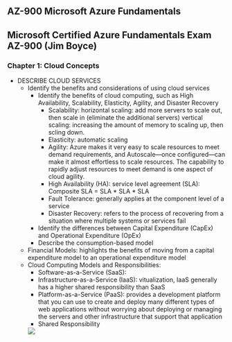 ## AZ-900 Microsoft Azure Fundamentals
## Microsoft Certified Azure Fundamentals Exam AZ-900 (Jim Boyce)
### Chapter 1: Cloud Concepts
  - DESCRIBE CLOUD SERVICES
    - Identify the benefits and considerations of using cloud services
      - Identify the benefits of cloud computing, such as High Availability, Scalability, Elasticity, Agility, and Disaster Recovery
        - Scalability: horizontal scaling: add more servers to scale out, then scale in (eliminate the additional servers)
                       vertical scaling: increasing the amount of memory to scaling up, then scling down.
        - Elasticity: automatic scaling
        - Agility: Azure makes it very easy to scale resources to meet demand requirements, and Autoscale—once configured—can make it almost effortless to scale resources. The capability to rapidly adjust resources to meet demand is one aspect of cloud agility.
        - High Availability (HA): service level agreement (SLA): Composite SLA = SLA * SLA * SLA
        - Fault Tolerance: generally applies at the component level of a service
        - Disaster Recovery: refers to the process of recovering from a situation where multiple systems or services fail
      - Identify the differences between Capital Expenditure (CapEx) and Operational Expenditure (OpEx)
      - Describe the consumption-based model
    - Financial Models: highlights the benefits of moving from a capital expenditure model to an operational expenditure model
    - Cloud Computing Models and Responsibilities:
      - Software-as-a-Service (SaaS):
      - Infrastructure-as-a-Service (IaaS): vitualization, IaaS generally has a higher shared responsibility than SaaS
      - Platform-as-a-Service (PaaS): provides a development platform that you can use to create and deploy many different types of web applications without worrying about deploying or managing the servers and other infrastructure that support that application
      - Shared Responsibility 
      <img src="https://learn.microsoft.com/en-us/azure/security/fundamentals/media/shared-responsibility/shared-responsibility.svg">